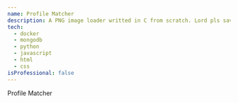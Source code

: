 ```yaml
---
name: Profile Matcher
description: A PNG image loader writted in C from scratch. Lord pls save me 😩
tech: 
  - docker
  - mongodb
  - python
  - javascript
  - html
  - css
isProfessional: false
---
```

Profile Matcher